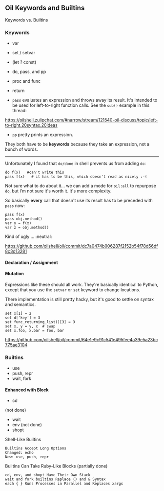 Oil Keywords and Builtins
-------------------------

Keywords vs. Builtins


### Keywords

- var
- set / setvar
- (let ?  const)
- do, pass, and pp
- proc and func
- return

- `pass` evaluates an expression and throws away its result.   It's intended to be used for left-to-right function calls.  See the `sub()` example in this thread:

https://oilshell.zulipchat.com/#narrow/stream/121540-oil-discuss/topic/left-to-right.20syntax.20ideas

- `pp` pretty prints an expression.

They both have to be **keywords** because they take an expression, not a bunch of words.

-----

Unfortunately I found that `do/done` in shell prevents us from adding `do`:

    do f(x)   #can't write this
    pass f(x)   # it has to be this, which doesn't read as nicely :-(


Not sure what to do about it... we can add a mode for `oil:all` to repurpose `do`, but I'm not sure it's worth it.  It's more complexity. 

So basically **every** call that doesn't use its result has to be preceded with
`pass` now:

    pass f(x)
    pass obj.method()
    var y = f(x)
    var z = obj.method()

Kind of ugly ... :neutral:


https://github.com/oilshell/oil/commit/dc7a0474b006287f2152b54f78d56df8c3d13281

#### Declaration / Assignment

#### Mutation

Expressions like these should all work.  They're basically identical to Python,
except that you use the `setvar` or `set` keyword to change locations.

There implementation is still pretty hacky, but it's good to settle on syntax and semantics.

```
set x[1] = 2
set d['key'] = 3
set func_returning_list()[3] = 3
set x, y = y, x  # swap
set x.foo, x.bar = foo, bar
```

https://github.com/oilshell/oil/commit/64e1e9c91c541e495fee4a39e5a23bc775ae3104

### Builtins

- use
- push, repr
- wait, fork

#### Enhanced with Block

- cd

(not done)

- wait
- env (not done)
- shopt




Shell-Like Builtins

    Builtins Accept Long Options
    Changed: echo
    New: use, push, repr

Builtins Can Take Ruby-Like Blocks (partially done)

    cd, env, and shopt Have Their Own Stack
    wait and fork builtins Replace () and & Syntax
    each { } Runs Processes in Parallel and Replaces xargs


